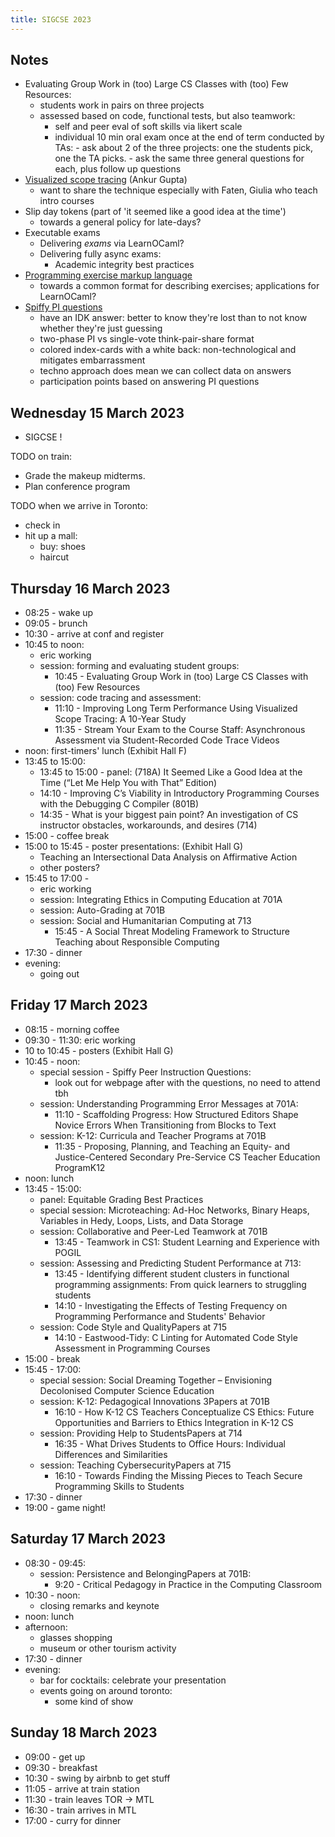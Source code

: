 ```yaml
---
title: SIGCSE 2023
---
```


## Notes

* Evaluating Group Work in (too) Large CS Classes with (too) Few Resources:
    - students work in pairs on three projects
    - assessed based on code, functional tests, but also teamwork:
        - self and peer eval of soft skills via likert scale
        - individual 10 min oral exam once at the end of term conducted by TAs:
              - ask about 2 of the three projects: one the students pick, one the TA picks.
              - ask the same three general questions for each, plus follow up questions
* [Visualized scope tracing](https://blue.butler.edu/~agupta/VST/) (Ankur Gupta)
    - want to share the technique especially with Faten, Giulia who teach intro courses
* Slip day tokens (part of 'it seemed like a good idea at the time')
    - towards a general policy for late-days?
* Executable exams
    - Delivering _exams_ via LearnOCaml?
    - Delivering fully async exams:
        - Academic integrity best practices
* [Programming exercise markup language](https://cssplice.github.io/peml/)
    - towards a common format for describing exercises; applications for LearnOCaml?
* [Spiffy PI questions](https://peerinstruction4cs.com/)
    - have an IDK answer: better to know they're lost than to not know whether they're just
      guessing
    - two-phase PI vs single-vote think-pair-share format
    - colored index-cards with a white back: non-technological and mitigates embarrassment
    - techno approach does mean we can collect data on answers
    - participation points based on answering PI questions

## Wednesday 15 March 2023

- SIGCSE !

TODO on train:

- Grade the makeup midterms.
- Plan conference program

TODO when we arrive in Toronto:

- check in
- hit up a mall:
    - buy: shoes
    - haircut

## Thursday 16 March 2023

- 08:25 - wake up
- 09:05 - brunch
- 10:30 - arrive at conf and register
- 10:45 to noon:
    - eric working
    - session: forming and evaluating student groups:
        - 10:45 - Evaluating Group Work in (too) Large CS Classes with (too) Few Resources
    - session: code tracing and assessment:
        - 11:10 - Improving Long Term Performance Using Visualized Scope Tracing: A 10-Year Study
        - 11:35 - Stream Your Exam to the Course Staff: Asynchronous Assessment via
                  Student-Recorded Code Trace Videos
- noon: first-timers' lunch (Exhibit Hall F)
- 13:45 to 15:00:
    - 13:45 to 15:00 - panel: (718A)
        It Seemed Like a Good Idea at the Time (“Let Me Help You with That” Edition)
    - 14:10 - Improving C’s Viability in Introductory Programming Courses with the Debugging C
              Compiler (801B)
    - 14:35 - What is your biggest pain point? An investigation of CS instructor obstacles,
              workarounds, and desires (714)
- 15:00 - coffee break
- 15:00 to 15:45 - poster presentations: (Exhibit Hall G)
    - Teaching an Intersectional Data Analysis on Affirmative Action
    - other posters?
- 15:45 to 17:00 -
    - eric working
    - session: Integrating Ethics in Computing Education at 701A
    - session: Auto-Grading at 701B
    - session: Social and Humanitarian Computing at 713
        - 15:45 - A Social Threat Modeling Framework to Structure Teaching about Responsible
                  Computing
- 17:30 - dinner
- evening:
    - going out

## Friday 17 March 2023

- 08:15 - morning coffee
- 09:30 - 11:30: eric working
- 10 to 10:45 - posters (Exhibit Hall G)
- 10:45 - noon:
    - special session - Spiffy Peer Instruction Questions:
        - look out for webpage after with the questions, no need to attend tbh
    - session: Understanding Programming Error Messages at 701A:
        - 11:10 - Scaffolding Progress: How Structured Editors Shape Novice Errors When
                  Transitioning from Blocks to Text
    - session: K-12: Curricula and Teacher Programs at 701B
        - 11:35 - Proposing, Planning, and Teaching an Equity- and Justice-Centered Secondary
                  Pre-Service CS Teacher Education ProgramK12
- noon: lunch
- 13:45 - 15:00:
    - panel: Equitable Grading Best Practices
    - special session: Microteaching: Ad-Hoc Networks, Binary Heaps, Variables in Hedy, Loops,
        Lists, and Data Storage
    - session: Collaborative and Peer-Led Teamwork at 701B
        - 13:45 - Teamwork in CS1: Student Learning and Experience with POGIL
    - session: Assessing and Predicting Student Performance at 713:
        - 13:45 - Identifying different student clusters in functional programming assignments:
                  From quick learners to struggling students
        - 14:10 - Investigating the Effects of Testing Frequency on Programming Performance and
                  Students' Behavior
    - session: Code Style and QualityPapers at 715
        - 14:10 - Eastwood-Tidy: C Linting for Automated Code Style Assessment in Programming
                  Courses
- 15:00 - break
- 15:45 - 17:00:
    - special session: Social Dreaming Together – Envisioning Decolonised Computer Science
        Education
    - session: K-12: Pedagogical Innovations 3Papers at 701B
        - 16:10 - How K-12 CS Teachers Conceptualize CS Ethics: Future Opportunities and Barriers
                  to Ethics Integration in K-12 CS
    - session: Providing Help to StudentsPapers at 714
        - 16:35 - What Drives Students to Office Hours: Individual Differences and Similarities
    - session: Teaching CybersecurityPapers at 715
        - 16:10 - Towards Finding the Missing Pieces to Teach Secure Programming Skills to Students
- 17:30 - dinner
- 19:00 - game night!

## Saturday 17 March 2023

- 08:30 - 09:45:
    - session: Persistence and BelongingPapers at 701B:
        - 9:20 - Critical Pedagogy in Practice in the Computing Classroom
- 10:30 - noon:
    - closing remarks and keynote
- noon: lunch
- afternoon:
    - glasses shopping
    - museum or other tourism activity
- 17:30 - dinner
- evening:
    - bar for cocktails: celebrate your presentation
    - events going on around toronto:
        - some kind of show

## Sunday 18 March 2023

- 09:00 - get up
- 09:30 - breakfast
- 10:30 - swing by airbnb to get stuff
- 11:05 - arrive at train station
- 11:30 - train leaves TOR -> MTL
- 16:30 - train arrives in MTL
- 17:00 - curry for dinner
